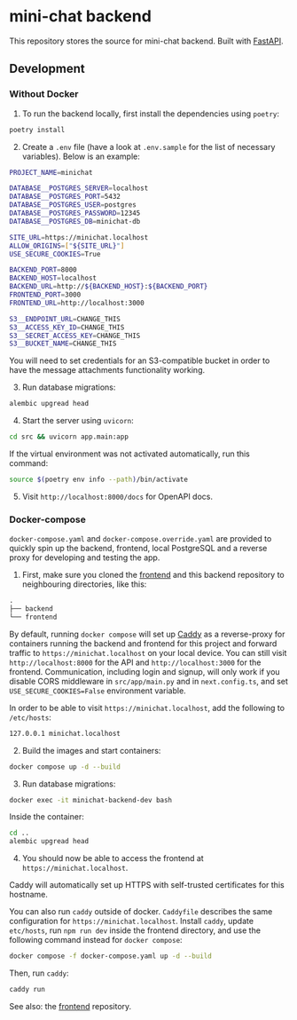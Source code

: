 # mini-chat backend

This repository stores the source for mini-chat backend. Built with
[FastAPI](https://fastapi.tiangolo.com/).

## Development

### Without Docker

1. To run the backend locally, first install the dependencies using `poetry`:

```sh
poetry install
```

2. Create a `.env` file (have a look at `.env.sample` for the list of necessary
variables). Below is an example:

```sh
PROJECT_NAME=minichat

DATABASE__POSTGRES_SERVER=localhost
DATABASE__POSTGRES_PORT=5432
DATABASE__POSTGRES_USER=postgres
DATABASE__POSTGRES_PASSWORD=12345
DATABASE__POSTGRES_DB=minichat-db

SITE_URL=https://minichat.localhost
ALLOW_ORIGINS=["${SITE_URL}"]
USE_SECURE_COOKIES=True

BACKEND_PORT=8000
BACKEND_HOST=localhost
BACKEND_URL=http://${BACKEND_HOST}:${BACKEND_PORT}
FRONTEND_PORT=3000
FRONTEND_URL=http://localhost:3000

S3__ENDPOINT_URL=CHANGE_THIS
S3__ACCESS_KEY_ID=CHANGE_THIS
S3__SECRET_ACCESS_KEY=CHANGE_THIS
S3__BUCKET_NAME=CHANGE_THIS
```

You will need to set credentials for an S3-compatible bucket in order to
have the message attachments functionality working.

3. Run database migrations:

```sh
alembic upgread head
```

4. Start the server using `uvicorn`:

```sh
cd src && uvicorn app.main:app
```

If the virtual environment was not activated automatically, run this command:

```sh
source $(poetry env info --path)/bin/activate
```

5. Visit `http://localhost:8000/docs` for OpenAPI docs.

### Docker-compose

`docker-compose.yaml` and `docker-compose.override.yaml` are provided to quickly
spin up the backend, frontend, local PostgreSQL and a reverse proxy for developing
and testing the app.

1. First, make sure you cloned the [frontend](https://github.com/KirilStrezikozin/mini-chat-frontend) and
this backend repository to neighbouring directories, like this:

```txt
.
├── backend
└── frontend
```

By default, running `docker compose` will set up [Caddy](https://caddyserver.com/)
as a reverse-proxy for containers running the backend and frontend for this project
and forward traffic to `https://minichat.localhost` on your local device.
You can still visit `http://localhost:8000` for the API and `http://localhost:3000`
for the frontend. Communication, including login and signup, will only work if
you disable CORS middleware in `src/app/main.py` and in `next.config.ts`, and
set `USE_SECURE_COOKIES=False` environment variable.

In order to be able to visit `https://minichat.localhost`, add the following to
`/etc/hosts`:

```txt
127.0.0.1 minichat.localhost
```

2. Build the images and start containers:

```sh
docker compose up -d --build
```

3. Run database migrations:

```sh
docker exec -it minichat-backend-dev bash
```

Inside the container:

```sh
cd ..
alembic upgread head
```

4. You should now be able to access the frontend at `https://minichat.localhost`.

Caddy will automatically set up HTTPS with self-trusted certificates for this
hostname.


You can also run `caddy` outside of docker. `Caddyfile` describes the same 
configuration for `https://minichat.localhost`. Install `caddy`, update `etc/hosts`,
run `npm run dev` inside the frontend directory, and use the following command
instead for `docker compose`:

```sh
docker compose -f docker-compose.yaml up -d --build
```

Then, run `caddy`:

```sh
caddy run
```

See also: the [frontend](https://github.com/KirilStrezikozin/mini-chat-frontend) repository.
